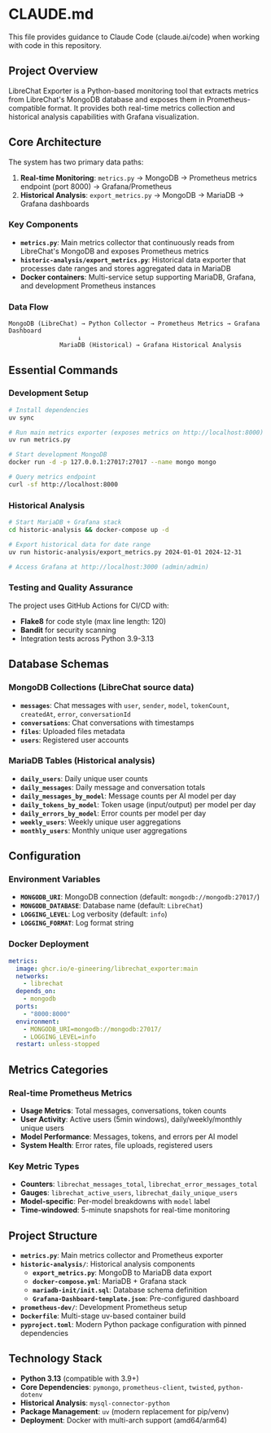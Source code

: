 # CLAUDE.md

This file provides guidance to Claude Code (claude.ai/code) when working with code in this repository.

## Project Overview

LibreChat Exporter is a Python-based monitoring tool that extracts metrics from LibreChat's MongoDB database and exposes them in Prometheus-compatible format. It provides both real-time metrics collection and historical analysis capabilities with Grafana visualization.

## Core Architecture

The system has two primary data paths:

1. **Real-time Monitoring**: `metrics.py` → MongoDB → Prometheus metrics endpoint (port 8000) → Grafana/Prometheus
2. **Historical Analysis**: `export_metrics.py` → MongoDB → MariaDB → Grafana dashboards

### Key Components

- **`metrics.py`**: Main metrics collector that continuously reads from LibreChat's MongoDB and exposes Prometheus metrics
- **`historic-analysis/export_metrics.py`**: Historical data exporter that processes date ranges and stores aggregated data in MariaDB
- **Docker containers**: Multi-service setup supporting MariaDB, Grafana, and development Prometheus instances

### Data Flow

```
MongoDB (LibreChat) → Python Collector → Prometheus Metrics → Grafana Dashboard
                   ↓
              MariaDB (Historical) → Grafana Historical Analysis
```

## Essential Commands

### Development Setup
```bash
# Install dependencies
uv sync

# Run main metrics exporter (exposes metrics on http://localhost:8000)
uv run metrics.py

# Start development MongoDB
docker run -d -p 127.0.0.1:27017:27017 --name mongo mongo

# Query metrics endpoint
curl -sf http://localhost:8000
```

### Historical Analysis
```bash
# Start MariaDB + Grafana stack
cd historic-analysis && docker-compose up -d

# Export historical data for date range
uv run historic-analysis/export_metrics.py 2024-01-01 2024-12-31

# Access Grafana at http://localhost:3000 (admin/admin)
```

### Testing and Quality Assurance
The project uses GitHub Actions for CI/CD with:
- **Flake8** for code style (max line length: 120)
- **Bandit** for security scanning
- Integration tests across Python 3.9-3.13

## Database Schemas

### MongoDB Collections (LibreChat source data)
- **`messages`**: Chat messages with `user`, `sender`, `model`, `tokenCount`, `createdAt`, `error`, `conversationId`
- **`conversations`**: Chat conversations with timestamps
- **`files`**: Uploaded files metadata  
- **`users`**: Registered user accounts

### MariaDB Tables (Historical analysis)
- **`daily_users`**: Daily unique user counts
- **`daily_messages`**: Daily message and conversation totals
- **`daily_messages_by_model`**: Message counts per AI model per day
- **`daily_tokens_by_model`**: Token usage (input/output) per model per day
- **`daily_errors_by_model`**: Error counts per model per day
- **`weekly_users`**: Weekly unique user aggregations
- **`monthly_users`**: Monthly unique user aggregations

## Configuration

### Environment Variables
- **`MONGODB_URI`**: MongoDB connection (default: `mongodb://mongodb:27017/`)
- **`MONGODB_DATABASE`**: Database name (default: `LibreChat`)
- **`LOGGING_LEVEL`**: Log verbosity (default: `info`)
- **`LOGGING_FORMAT`**: Log format string

### Docker Deployment
```yaml
metrics:
  image: ghcr.io/e-gineering/librechat_exporter:main
  networks:
    - librechat
  depends_on:
    - mongodb
  ports:
    - "8000:8000"
  environment:
    - MONGODB_URI=mongodb://mongodb:27017/
    - LOGGING_LEVEL=info
  restart: unless-stopped
```

## Metrics Categories

### Real-time Prometheus Metrics
- **Usage Metrics**: Total messages, conversations, token counts
- **User Activity**: Active users (5min windows), daily/weekly/monthly unique users  
- **Model Performance**: Messages, tokens, and errors per AI model
- **System Health**: Error rates, file uploads, registered users

### Key Metric Types
- **Counters**: `librechat_messages_total`, `librechat_error_messages_total`
- **Gauges**: `librechat_active_users`, `librechat_daily_unique_users`
- **Model-specific**: Per-model breakdowns with `model` label
- **Time-windowed**: 5-minute snapshots for real-time monitoring

## Project Structure

- **`metrics.py`**: Main metrics collector and Prometheus exporter
- **`historic-analysis/`**: Historical analysis components
  - **`export_metrics.py`**: MongoDB to MariaDB data export
  - **`docker-compose.yml`**: MariaDB + Grafana stack
  - **`mariadb-init/init.sql`**: Database schema definition
  - **`Grafana-Dashboard-template.json`**: Pre-configured dashboard
- **`prometheus-dev/`**: Development Prometheus setup
- **`Dockerfile`**: Multi-stage uv-based container build
- **`pyproject.toml`**: Modern Python package configuration with pinned dependencies

## Technology Stack

- **Python 3.13** (compatible with 3.9+)
- **Core Dependencies**: `pymongo`, `prometheus-client`, `twisted`, `python-dotenv`
- **Historical Analysis**: `mysql-connector-python`
- **Package Management**: `uv` (modern replacement for pip/venv)
- **Deployment**: Docker with multi-arch support (amd64/arm64)